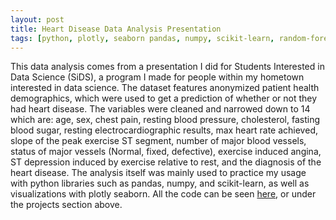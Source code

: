 ```yaml
---
layout: post
title: Heart Disease Data Analysis Presentation
tags: [python, plotly, seaborn pandas, numpy, scikit-learn, random-forest, decision tree, grid search, data-analysis]
---
```


This data analysis comes from a presentation I did for Students Interested in Data Science (SiDS), a program I made for people within my hometown interested in data science. The dataset features anonymized patient health demographics, which were used to get a prediction of whether or not they had heart disease. The variables were cleaned and narrowed down to 14 which are: age, sex, chest pain, resting blood pressure, cholesterol, fasting blood sugar, resting electrocardiographic results, max heart rate achieved, slope of the peak exercise ST segment, number of major blood vessels, status of major vessels (Normal, fixed, defective), exercise induced angina, ST depression induced by exercise relative to rest, and the diagnosis of the heart disease. The analysis itself was mainly used to practice my usage with python libraries such as pandas, numpy, and scikit-learn, as well as visualizations with plotly seaborn. All the code can be seen [here](https://www.shahbazsyed.com/heartdisease), or under the projects section above.

